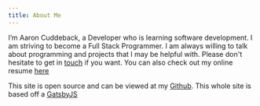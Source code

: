```yaml
---
title: About Me
---
```


I’m Aaron Cuddeback, a Developer who is learning software development. I am striving to become a Full Stack Programmer. I am always willing to talk about programming and projects that I may be helpful with. Please don't hesitate to get in [touch](/contact/) if you want. You can also check out my online resume [here](https://aaroncuddeback.com/csv)

This site is open source and can be viewed at my [Github](https://github.com/AaronCuddeback/GatsbyJSBlog). This whole site is based off a [GatsbyJS](https://gatsbyjs.com)
